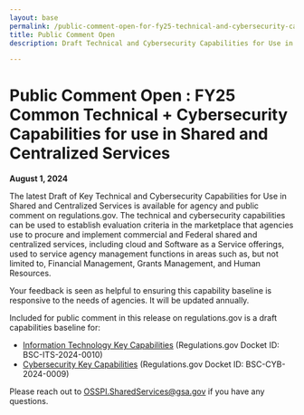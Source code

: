 ```yaml
---
layout: base
permalink: /public-comment-open-for-fy25-technical-and-cybersecurity-capabilities-for-shared-services/
title: Public Comment Open
description: Draft Technical and Cybersecurity Capabilities for Use in Shared and Centralized Services available for agency and public comment on regulations.gov.

---
```


<div id="main-content">
    <div class="grid-container padding-bottom-5 padding-top-5">
        <h1>
            Public Comment Open : FY25 Common Technical + Cybersecurity Capabilities for use in Shared and Centralized Services
        </h1>
        <p><b>August 1, 2024</b></p>
        <p>The latest Draft of Key Technical and Cybersecurity Capabilities for Use in Shared and Centralized Services is available for agency and public comment on regulations.gov.  The technical and cybersecurity capabilities can be used to establish evaluation criteria in the marketplace that agencies use to procure and implement commercial and Federal shared and centralized services, including cloud and Software as a Service offerings, used to service agency management functions in areas such as, but not limited to, Financial Management, Grants Management, and Human Resources.  </p>
        <p>Your feedback is seen as helpful to ensuring this capability baseline is responsive to the needs of agencies.  It will be updated annually.</p>
        <p>
        Included for public comment in this release on regulations.gov is a draft capabilities baseline for:
        </p>
        <ul>
            <li><a href="https://www.regulations.gov/docket/BSC-ITS-2024-0010" title="Information Technology Key Capabilities" target="_blank">Information Technology Key Capabilities</a> (Regulations.gov Docket ID: BSC-ITS-2024-0010)</li>
            <li><a href="https://www.regulations.gov/docket/BSC-CYB-2024-0009" title="Cybersecurity Key Capabilities" target="_blank">Cybersecurity Key Capabilities</a> (Regulations.gov Docket ID: BSC-CYB-2024-0009)</li>
        </ul>
        <p>Please reach out to <a href="mailto: OSSPI.SharedServices@gsa.gov">OSSPI.SharedServices@gsa.gov</a> if you have any questions.</p>
    </div>
</div>

